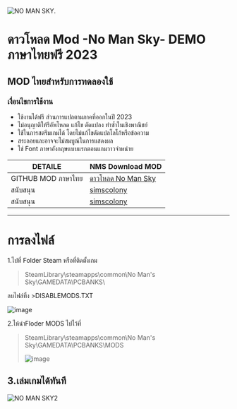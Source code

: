 ![NO MAN SKY.](https://i.imgur.com/YgVQOK6.png)
# ดาวโหลด Mod -No Man Sky- DEMO ภาษาไทยฟรี 2023
## MOD ไทยสำหรับการทดลองใช้ 

### เงื่อนไขการใช้งาน
- ใช้งานได้ฟรี ส่วนการแปลตามภาคที่ออกในปี 2023
- ไม่อนุญาติให้รีอัพโหลด แก้ไข ดัดแปลง ทำซ้ำในเชิงพาณิชย์ 
- ใช้ในการสตรีมเกมได้ โดยไม่แก้ไขดัดแปลโลโก้หรือข้อความ 
- สระลอยและอาจจะไม่สมบูณ์ในการแสดงผล
- ใช่ Font ภาษาอังกฤษแบบแรกตอนแกมวาวจำหน่าย

| DETAILE   | NMS Download MOD |
| ------------- | ------------- |
|GITHUB MOD ภาษาไทย   | [ดาวโหลด  No Man Sky](https://github.com/simscolony/NMS_DEMO/raw/main/%5BSIMSCOLONY%5D%20NO%20MAN%20SKY.pak) |
|สนับสนุน   | [ simscolony](*) |
|สนับสนุน   | [ simscolony](*) |

-------------------------------------------
# การลงไฟล์


1.ไปที่ Folder Steam หรือที่ติดตั้งเกม
>SteamLibrary\steamapps\common\No Man's Sky\GAMEDATA\PCBANKS\

ลบไฟล์ทิ้ง >DISABLEMODS.TXT

![image](https://i.imgur.com/bvl8FiR.jpg)


2.ไห้นำFloder MODS ไปไว้ที่
>SteamLibrary\steamapps\common\No Man's Sky\GAMEDATA\PCBANKS\MODS
>
>![image](https://i.imgur.com/g7uJOs5.jpg)
 
3.เล่มเกมได้ทันที
------------------------------------------

![NO MAN SKY2](https://i.imgur.com/L4xFUm1.png)
